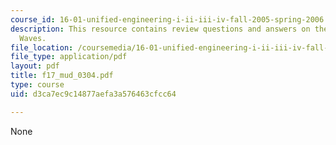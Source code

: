 ```yaml
---
course_id: 16-01-unified-engineering-i-ii-iii-iv-fall-2005-spring-2006
description: This resource contains review questions and answers on the topic of Oblique
  Waves.
file_location: /coursemedia/16-01-unified-engineering-i-ii-iii-iv-fall-2005-spring-2006/d3ca7ec9c14877aefa3a576463cfcc64_f17_mud_0304.pdf
file_type: application/pdf
layout: pdf
title: f17_mud_0304.pdf
type: course
uid: d3ca7ec9c14877aefa3a576463cfcc64

---
```

None